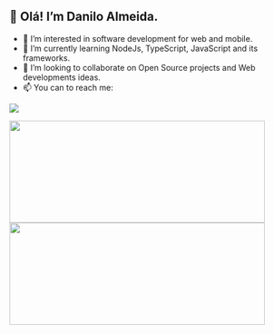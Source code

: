 ## 👋 Olá! I’m Danilo Almeida.
- 👀 I’m interested in software development for web and mobile.
- 🌱 I’m currently learning NodeJs, TypeScript, JavaScript and its frameworks.
- 💞️ I’m looking to collaborate on Open Source projects and Web developments ideas.
- 📫 You can to reach me:

<a href="https://www.linkedin.com/in/danilo-alcidinei-almeida-b758b870/" rel="nofollow"><img src="https://camo.githubusercontent.com/a80d00f23720d0bc9f55481cfcd77ab79e141606829cf16ec43f8cacc7741e46/68747470733a2f2f696d672e736869656c64732e696f2f62616467652f4c696e6b6564496e2d3030373742353f7374796c653d666f722d7468652d6261646765266c6f676f3d6c696e6b6564696e266c6f676f436f6c6f723d7768697465" data-canonical-src="https://img.shields.io/badge/LinkedIn-0077B5?style=for-the-badge&amp;logo=linkedin&amp;logoColor=white" style="max-width: 100%;"></a>

<div>
<a href="https://www.linkedin.com/in/danilo-alcidinei-almeida-b758b870/">
<img height="180em" width="450em" src="https://github-readme-stats.vercel.app/api?username=daniloalalmeida-dev&show_icons=true&theme=merko">
<img height="180em" width="450em" src="https://github-readme-stats.vercel.app/api/top-langs/?username=daniloalalmeida-dev&layout=compact&langs_count=16&theme=merko"/>
</div>
